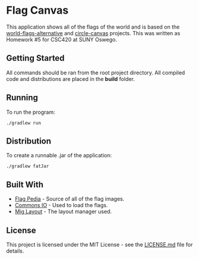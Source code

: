 # Flag Canvas

This application shows all of the flags of the world and is based on the [world-flags-alternative](https://github.com/mwiater1/world-flags-alternative) and [circle-canvas](https://github.com/mwiater1/circle-canvas) projects. This was written as Homework #5 for CSC420 at SUNY Oswego.

## Getting Started

All commands should be ran from the root project directory. All compiled code and distributions are placed in the **build** folder. 

## Running

To run the program:

```
./gradlew run
```

## Distribution

To create a runnable .jar of the application:

```
./gradlew fatJar
```

## Built With
* [Flag Pedia](http://flagpedia.net/) - Source of all of the flag images.
* [Commons IO](http://commons.apache.org/proper/commons-io/) - Used to load the flags.
* [Mig Layout](http://www.miglayout.com/) - The layout manager used.

## License

This project is licensed under the MIT License - see the [LICENSE.md](LICENSE.md) file for details.
